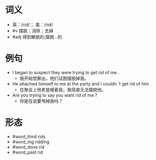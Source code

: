 # 词义
- 英：/rɪd/； 美：/rɪd/
- #v 摆脱；消除；去掉
- #adj 得到解脱的;摆脱…的
# 例句
- I began to suspect they were trying to get rid of me .
	- 我开始觉察出，他们试图摆脱掉我。
- He attached himself to me at the party and I couldn 't get rid of him .
	- 在聚会上他老是缠着我，我简直无法摆脱他。
- Are you trying to say you want rid of me ?
	- 你是在说要甩掉我吗？
# 形态
- #word_third rids
- #word_ing ridding
- #word_done rid
- #word_past rid
